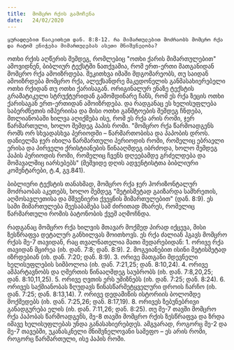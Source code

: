 ```yaml
---
title:  მომცრო რქის გამოჩენა
date:   24/02/2020
---
```


`ყურადღებით წაიკითხეთ დან. 8:8-12. რა მიმართულებით მოძრაობს მომცრო რქა და რატომ ენიჭება მიმართულებას ასეთი მნიშვნელობა?`

ოთხი რქის აღწერის შემდეგ, რომლებიც "ოთხი ქარის მიმართულებით" ამოვიდნენ, ბიბლიურ ტექსტში ნათქვამია, რომ ერთ-ერთი მათგანიდან მომცრო რქა ამოიზრდება. შეკითხვა იმაში მდგომარეობს, თუ საიდან ამოიზრდება მომცრო რქა, ალექსანდრე მაკედონელის განმასახიერებელი ოთხი რქიდან თუ ოთხი ქარისაგან. ორიგინალურ ენაზე ტექსტის გრამატიკული სტრუქტურიდან გამომდინარე ჩანს, რომ ეს რქა ზეცის ოთხი ქარისაგან ერთ-ერთიდან ამოიზრდება. და რადგანაც ეს ხელისუფლება საბერძნეთის იმპერიისა და მისი ოთხი განშტოების შემდეგ ჩნდება, მთლიანობაში ხილვა აღიქმება ისე, რომ ეს რქა არის რომი, ჯერ წარმართული, ხოლო შემდეგ პაპის რომი. "მომცრო რქა წარმოადგენს რომს ორ სხვადასხვა პერიოდში – წარმართობისა და პაპობის დროს. დანიელმა ჯერ იხილა წარმართული პერიოდის რომი, რომელიც ებრაელი ერისა და პირველი ქრისტიანების წინააღმდეგ იბრძოდა, ხოლო შემდეგ პაპის პერიოდის რომი, რომელიც ჩვენს დღეებამდე გრძელდება და მომავალშიც იარსებებს" (მეშვიდე დღის ადვენტისტთა ბიბლიური კომენტარები, ტ.4, გვ.841).

ბიბლიური ტექსტის თანახმად, მომცრო რქა ჯერ ჰორიზონტალურ მოძრაობას აკეთებს, ხოლო შემდეგ "მეტისმეტად გაიზარდა სამხრეთის, აღმოსავლეთისა და მშვენიერი ქვეყნის მიმართულებით" (დან. 8:9). ეს სამი მიმართულება შეესაბამება სამ ძირითად მხარეს, რომელიც წარმართული რომის ბატონობის ქვეშ აღმოჩნდა.

რადგანაც მომცრო რქა ხილვის მთავარ მოქმედ პირად იქცევა, მისი ზესწრაფვა დეტალურ განხილვას მოითხოვს. ეს რქა ძალიან ჰგავს მომცრო რქას მე-7 თავიდან, რაც თვალნათელია მათი შედარებიდან: 1. ორივე რქა თავიდან მცირეა (იხ. დან. 7:8; დან. 8:9). 2. მოგვიანებით ისინი მეტისმეტად იზრდებიან (იხ. დან. 7:20; დან. 8:9). 3. ორივე მათგანი მდევნელი ხელისუფლების სიმბოლოა (იხ. დან. 7:21,25; დან. 8:10,24). 4. ორივე ამპარტავნობს და ღმერთის წინააღმდეგ საუბრობს (იხ. დან. 7:8,20,25; დან. 8:10,11,25). 5. ორივე ღვთის ერს უმიზნებს (იხ. დან. 7:25; დან. 8:24). 6. ორივეს საქმიანობას ზღუდავს წინასწარმეტყველური დროის ჩარჩო (იხ. დან. 7:25; დან. 8:13,14). 7. ორივე დედამიწის ისტორიის ბოლომდე მოქმედებს (იხ. დან. 7:25,26; დან. 8:17,19). 8. ორივეს ზებუნებრივი განადგურება ელის (იხ. დან. 7:11,26; დან. 8:25). თუ მე-7 თავში მომცრო რქა პაპობას წარმოადგენს, მე-8 თავში მომცრო რქის ზესწრაფვა და ზრდა იმავე ხელისუფლებას უნდა განასახიერებდეს. ამგვარად, როგორც მე-2 და მე-7 თავებში, უკანასკნელი მნიშვნელოვანი სამეფო – ეს არის რომი, როგორც წარმართული, ისე პაპის რომი.
